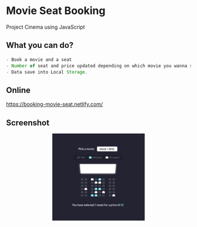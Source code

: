 # Movie Seat Booking

Project Cinema using JavaScript

## What you can do?

```javascript
- Book a movie and a seat
- Number of seat and price updated depending on which movie you wanna see
- Data save into Local Storage.
```

## Online

https://booking-movie-seat.netlify.com/


## Screenshot

<div style="display:flex; justify-content:center;">
<img src="https://raw.githubusercontent.com/se4astien/movie-seat-booking/master/screenshots/movie-seat-booking.png" width="50%" style="display:block; margin:auto" />
  </div>
